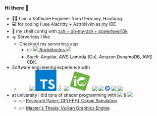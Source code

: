 ### Hi there 👋
- 👨‍💻 I am a Software Engineer from Germany, Hamburg.
- 💻 for coding I use Alacritty + AstroNvim as my IDE
- 🚀 my shell config with [zsh + oh-my-zsh + powerlevel10k](https://app.takeniftynotes.net/shared/391001a7-b743-4505-8037-3349a0f1aede)
- 🛸 Serverless I like
  - Checkout my serverless app
     - 👉 [<img src="https://www.takeniftynotes.net/assets/128x128.png" width="12"/>&#160;Rocketnotes&#160;<img src="https://www.takeniftynotes.net/assets/128x128.png" width="12"/>](https://www.takeniftynotes.net)
     - Stack: Angular, AWS Lambda (Go), Amazon DynamoDB, AWS CDK. 
- Software engineering experience with
  - <img src="https://raw.githubusercontent.com/gilbarbara/logos/master/logos/aws.svg" width="28" height="16"/> <img src="https://raw.githubusercontent.com/gilbarbara/logos/master/logos/javascript.svg" width="18"/> <img src="https://raw.githubusercontent.com/gilbarbara/logos/master/logos/typescript.svg" width="68"/> <img src="https://raw.githubusercontent.com/gilbarbara/logos/master/logos/java.svg" width="16"/> <img src="https://raw.githubusercontent.com/gilbarbara/logos/master/logos/kotlin.svg" width="56"/> <img src="https://raw.githubusercontent.com/gilbarbara/logos/master/logos/spring.svg" width="64"/> <img src="https://raw.githubusercontent.com/gilbarbara/logos/master/logos/angular.svg" alt="" width="58"/> <img src="https://raw.githubusercontent.com/gilbarbara/logos/master/logos/vue.svg" width="18"/> <img src="https://raw.githubusercontent.com/gilbarbara/logos/master/logos/docker.svg" width="60"/> <img src="https://raw.githubusercontent.com/gilbarbara/logos/master/logos/kubernetes.svg" width="18"/> <img src="https://raw.githubusercontent.com/gilbarbara/logos/master/logos/go.svg" width="38"/> <img src="https://raw.githubusercontent.com/gilbarbara/logos/master/logos/python.svg" width="14"/>
 - at university I did tons of shader programming with <img src="https://raw.githubusercontent.com/gilbarbara/logos/master/logos/opengl.svg" width="38"/> & <img src="https://raw.githubusercontent.com/gilbarbara/logos/master/logos/vulkan.svg" width="48"/>
   - 👉 [Research Paper: GPU-FFT Ocean Simulation](https://tore.tuhh.de/handle/11420/1439?locale=en)
   - 👉 [Master's Thesis: Vulkan Graphics Engine](https://www.grin.com/document/456305)

<!-- <div style="display: flex;"> 
  <img src="https://github-readme-stats.vercel.app/api?username=fynnfluegge&show_icons=true&hide=&count_private=true&title_color=0891b2&text_color=e4e4e7&icon_color=0891b2&bg_color=3f3f46&hide_border=true&show_icons=true" alt="fynnfluegge's GitHub stats" height="220" />
</div> -->
